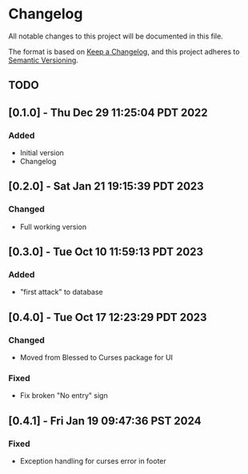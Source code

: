 <!-- markdownlint-disable MD024 -->
# Changelog

All notable changes to this project will be documented in this file.

The format is based on [Keep a Changelog](https://keepachangelog.com/en/1.0.0/),
and this project adheres to [Semantic Versioning](https://semver.org/spec/v2.0.0.html).

## TODO

## [0.1.0] - Thu Dec 29 11:25:04 PDT 2022

### Added

- Initial version
- Changelog

## [0.2.0] - Sat Jan 21 19:15:39 PDT 2023

### Changed

- Full working version

## [0.3.0] - Tue Oct 10 11:59:13 PDT 2023

### Added

- "first attack" to database

## [0.4.0] - Tue Oct 17 12:23:29 PDT 2023

### Changed

- Moved from Blessed to Curses package for UI

### Fixed

- Fix broken "No entry" sign

## [0.4.1] - Fri Jan 19 09:47:36 PST 2024

### Fixed

- Exception handling for curses error in footer
